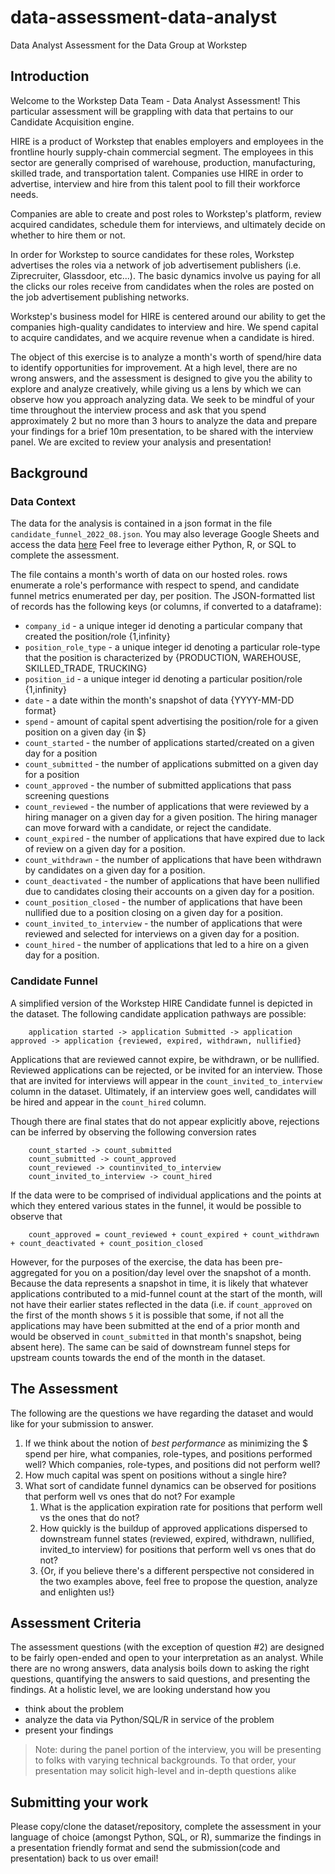# data-assessment-data-analyst
Data Analyst Assessment for the Data Group at Workstep

## Introduction

Welcome to the Workstep Data Team - Data Analyst Assessment!  This particular assessment will be grappling with data that pertains to our Candidate Acquisition engine.

HIRE is a product of Workstep that enables employers and employees in the frontline hourly supply-chain commercial segment.  The employees in this sector are generally comprised of warehouse, production, manufacturing, skilled trade, and transportation talent.  Companies use HIRE in order to advertise, interview and hire from this talent pool to fill their workforce needs.

Companies are able to create and post roles to Workstep's platform, review acquired candidates, schedule them for interviews, and ultimately decide on whether to hire them or not.

In order for Workstep to source candidates for these roles, Workstep advertises the roles via a network of job advertisement publishers (i.e. Ziprecruiter, Glassdoor, etc...).  The basic dynamics involve us paying for all the clicks our roles receive from candidates when the roles are posted on the job advertisement publishing networks.

Workstep's business model for HIRE is centered around our ability to get the companies high-quality candidates to interview and hire.  We spend capital to acquire candidates, and we acquire revenue when a candidate is hired.

The object of this exercise is to analyze a month's worth of spend/hire data to identify opportunities for improvement.  At a high level, there are no wrong answers, and the assessment is designed to give you the ability to explore and analyze creatively, while giving us a lens by which we can observe how you approach analyzing data.  We seek to be mindful of your time throughout the interview process and ask that you spend approximately 2 but no more than 3 hours to analyze the data and prepare your findings for a brief 10m presentation, to be shared with the interview panel.  We are excited to review your analysis and presentation!

## Background

### Data Context

The data for the analysis is contained in a json format in the file `candidate_funnel_2022_08.json`. You may also leverage Google Sheets and access the data [here](https://docs.google.com/spreadsheets/d/1EkV9HtlXbzJJumQwYv9Kl4_Ax9UUELl-oylWOYOEmZE/edit?usp=sharing)  Feel free to leverage either Python, R, or SQL to complete the assessment.

The file contains a month's worth of data on our hosted roles. rows enumerate a role's performance with respect to spend, and candidate funnel metrics enumerated per day, per position.  The JSON-formatted list of records has the following keys (or columns, if converted to a dataframe):

- `company_id` - a unique integer id denoting a particular company that created the position/role {1,infinity}
- `position_role_type` - a unique integer id denoting a particular role-type that the position is characterized by {PRODUCTION, WAREHOUSE, SKILLED_TRADE, TRUCKING}
- `position_id` - a unique integer id denoting a particular position/role {1,infinity}
- `date` - a date within the month's snapshot of data {YYYY-MM-DD format}
- `spend` - amount of capital spent advertising the position/role for a given position on a given day {in $}
- `count_started` - the number of applications started/created on a given day for a position
- `count_submitted` - the number of applications submitted on a given day for a position
- `count_approved` - the number of submitted applications that pass screening questions
- `count_reviewed` - the number of applications that were reviewed by a hiring manager on a given day for a given position.  The hiring manager can move forward with a candidate, or reject the candidate.
- `count_expired` - the number of applications that have expired due to lack of review on a given day for a position.
- `count_withdrawn` - the number of applications that have been withdrawn by candidates on a given day for a position.
- `count_deactivated` - the number of applications that have been nullified due to candidates closing their accounts on a given day for a position.
- `count_position_closed` - the number of applications that have been nullified due to a position closing on a given day for a position.
- `count_invited_to_interview` - the number of applications that were reviewed and selected for interviews on a given day for a position.
- `count_hired` - the number of applications that led to a hire on a given day for a position.

### Candidate Funnel

A simplified version of the Workstep HIRE Candidate funnel is depicted in the dataset.  The following candidate application pathways are possible:

        application started -> application Submitted -> application approved -> application {reviewed, expired, withdrawn, nullified}

Applications that are reviewed cannot expire, be withdrawn, or be nullified.  Reviewed applications can be rejected, or be invited for an interview.  Those that are invited for interviews will appear in the `count_invited_to_interview` column in the dataset.  Ultimately, if an interview goes well, candidates will be hired and appear in the `count_hired` column.

Though there are final states that do not appear explicitly above, rejections can be inferred by observing the following conversion rates
        
        count_started -> count_submitted
        count_submitted -> count_approved
        count_reviewed -> countinvited_to_interview
        count_invited_to_interview -> count_hired

If the data were to be comprised of individual applications and the points at which they entered various states in the funnel, it would be possible to observe that

        count_approved = count_reviewed + count_expired + count_withdrawn + count_deactivated + count_position_closed

However, for the purposes of the exercise, the data has been pre-aggregated for you on a position/day level over the snapshot of a month.  Because the data represents a snapshot in time, it is likely that whatever applications contributed to a mid-funnel count at the start of the month, will not have their earlier states reflected in the data (i.e. if `count_approved` on the first of the month shows `5` it is possible that some, if not all the applications may have been submitted at the end of a prior month and would be observed in `count_submitted` in that month's snapshot, being absent here).  The same can be said of downstream funnel steps for upstream counts towards the end of the month in the dataset.

## The Assessment

The following are the questions we have regarding the dataset and would like for your submission to answer.

1. If we think about the notion of *best performance* as minimizing the $ spend per hire, what companies, role-types, and positions performed well? Which companies, role-types, and positions did not perform well?
2. How much capital was spent on positions without a single hire?
3. What sort of candidate funnel dynamics can be observed for positions that perform well vs ones that do not? For example
   1. What is the application expiration rate for positions that perform well vs the ones that do not?
   2. How quickly is the buildup of approved applications dispersed to downstream funnel states (reviewed, expired, withdrawn, nullified, invited_to interview) for positions that perform well vs ones that do not?
   3. {Or, if you believe there's a different perspective not considered in the two examples above, feel free to propose the question, analyze and enlighten us!}

## Assessment Criteria

The assessment questions (with the exception of question #2) are designed to be fairly open-ended and open to your interpretation as an analyst.  While there are no wrong answers, data analysis boils down to asking the right questions, quantifying the answers to said questions, and presenting the findings.  At a holistic level, we are looking understand how you
- think about the problem
- analyze the data via Python/SQL/R in service of the problem
- present your findings

> Note: during the panel portion of the interview, you will be presenting to folks with varying technical backgrounds.  To that order, your presentation may solicit high-level and in-depth questions alike 

## Submitting your work

Please copy/clone the dataset/repository, complete the assessment in your language of choice (amongst Python, SQL, or R), summarize the findings in a presentation friendly format and send the submission(code and presentation) back to us over email!